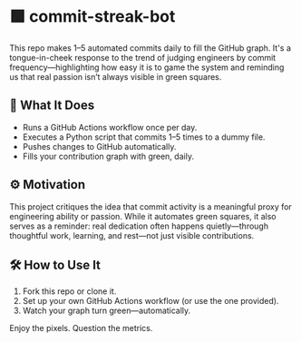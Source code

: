 # 🟩 commit-streak-bot

This repo makes 1–5 automated commits daily to fill the GitHub graph. It's a tongue-in-cheek response to the trend of judging engineers by commit frequency—highlighting how easy it is to game the system and reminding us that real passion isn’t always visible in green squares.

## 🤖 What It Does

- Runs a GitHub Actions workflow once per day.
- Executes a Python script that commits 1–5 times to a dummy file.
- Pushes changes to GitHub automatically.
- Fills your contribution graph with green, daily.

## ⚙️ Motivation

This project critiques the idea that commit activity is a meaningful proxy for engineering ability or passion. While it automates green squares, it also serves as a reminder: real dedication often happens quietly—through thoughtful work, learning, and rest—not just visible contributions.

## 🛠 How to Use It

1. Fork this repo or clone it.
2. Set up your own GitHub Actions workflow (or use the one provided).
3. Watch your graph turn green—automatically.

Enjoy the pixels. Question the metrics.
